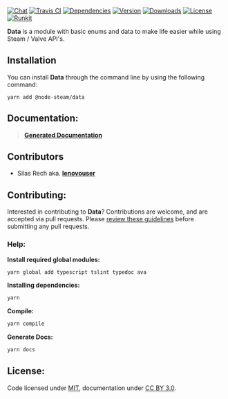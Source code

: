 [![Chat](https://img.shields.io/gitter/room/node-steam/data.svg?style=flat-square)](https://gitter.im/node-steam/data)
[![Travis CI](https://img.shields.io/travis/node-steam/data.svg?style=flat-square)](https://travis-ci.org/node-steam/data)
[![Dependencies](https://img.shields.io/david/node-steam/data.svg?style=flat-square)](https://david-dm.org/node-steam/data)
[![Version](https://img.shields.io/npm/v/@node-steam/data.svg?style=flat-square)](https://www.npmjs.com/package/@node-steam/data)
[![Downloads](https://img.shields.io/npm/dt/@node-steam/data.svg?style=flat-square)](https://www.npmjs.com/package/@node-steam/data)
[![License](https://img.shields.io/github/license/node-steam/data.svg?style=flat-square)](https://www.npmjs.com/package/@node-steam/data)
[![Runkit](https://img.shields.io/badge/try%20on%20runkit-data-blue.svg?style=flat-square)](https://runkit.com/npm/@node-steam/data)

**Data** is a module with basic enums and data to make life easier while using Steam / Valve API's.

## Installation

You can install **Data** through the command line by using the following command:

```
yarn add @node-steam/data
```

## Documentation:

> **[Generated Documentation](https://node-steam.github.io/data/)**

## Contributors

- Silas Rech aka. **[lenovouser](mailto:silas.rech@protonmail.com)**

## Contributing:

Interested in contributing to **Data**? Contributions are welcome, and are accepted via pull requests. Please [review these guidelines](contributing.md) before submitting any pull requests.

### Help:

**Install required global modules:**

```bash
yarn global add typescript tslint typedoc ava
```

**Installing dependencies:**

```bash
yarn
```

**Compile:**

```bash
yarn compile
```

**Generate Docs:**

```bash
yarn docs
```

## License:
Code licensed under [MIT](license.md), documentation under [CC BY 3.0](https://creativecommons.org/licenses/by/3.0/).
